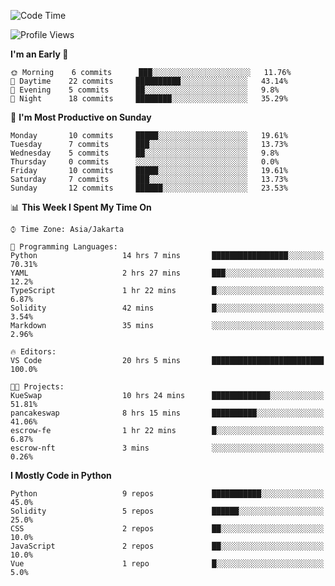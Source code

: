 <!--START_SECTION:waka-->
![Code Time](http://img.shields.io/badge/Code%20Time-1%2C173%20hrs%204%20mins-blue)

![Profile Views](http://img.shields.io/badge/Profile%20Views-7-blue)

**I'm an Early 🐤** 

```text
🌞 Morning    6 commits      ███░░░░░░░░░░░░░░░░░░░░░░   11.76% 
🌆 Daytime    22 commits     ██████████░░░░░░░░░░░░░░░   43.14% 
🌃 Evening    5 commits      ██░░░░░░░░░░░░░░░░░░░░░░░   9.8% 
🌙 Night      18 commits     ████████░░░░░░░░░░░░░░░░░   35.29%

```
📅 **I'm Most Productive on Sunday** 

```text
Monday       10 commits     █████░░░░░░░░░░░░░░░░░░░░   19.61% 
Tuesday      7 commits      ███░░░░░░░░░░░░░░░░░░░░░░   13.73% 
Wednesday    5 commits      ██░░░░░░░░░░░░░░░░░░░░░░░   9.8% 
Thursday     0 commits      ░░░░░░░░░░░░░░░░░░░░░░░░░   0.0% 
Friday       10 commits     █████░░░░░░░░░░░░░░░░░░░░   19.61% 
Saturday     7 commits      ███░░░░░░░░░░░░░░░░░░░░░░   13.73% 
Sunday       12 commits     ██████░░░░░░░░░░░░░░░░░░░   23.53%

```


📊 **This Week I Spent My Time On** 

```text
⌚︎ Time Zone: Asia/Jakarta

💬 Programming Languages: 
Python                   14 hrs 7 mins       █████████████████░░░░░░░░   70.31% 
YAML                     2 hrs 27 mins       ███░░░░░░░░░░░░░░░░░░░░░░   12.2% 
TypeScript               1 hr 22 mins        █░░░░░░░░░░░░░░░░░░░░░░░░   6.87% 
Solidity                 42 mins             █░░░░░░░░░░░░░░░░░░░░░░░░   3.54% 
Markdown                 35 mins             ░░░░░░░░░░░░░░░░░░░░░░░░░   2.96%

🔥 Editors: 
VS Code                  20 hrs 5 mins       █████████████████████████   100.0%

🐱‍💻 Projects: 
KueSwap                  10 hrs 24 mins      █████████████░░░░░░░░░░░░   51.81% 
pancakeswap              8 hrs 15 mins       ██████████░░░░░░░░░░░░░░░   41.06% 
escrow-fe                1 hr 22 mins        █░░░░░░░░░░░░░░░░░░░░░░░░   6.87% 
escrow-nft               3 mins              ░░░░░░░░░░░░░░░░░░░░░░░░░   0.26%

```

**I Mostly Code in Python** 

```text
Python                   9 repos             ███████████░░░░░░░░░░░░░░   45.0% 
Solidity                 5 repos             ██████░░░░░░░░░░░░░░░░░░░   25.0% 
CSS                      2 repos             ██░░░░░░░░░░░░░░░░░░░░░░░   10.0% 
JavaScript               2 repos             ██░░░░░░░░░░░░░░░░░░░░░░░   10.0% 
Vue                      1 repo              █░░░░░░░░░░░░░░░░░░░░░░░░   5.0%

```



<!--END_SECTION:waka-->
